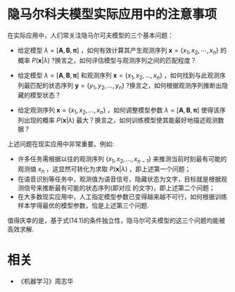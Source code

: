 

# 隐马尔科夫模型实际应用中的注意事项

在实际应用中，人们常关注隐马尔可夫模型的三个基本问题：

- 给定模型 $\lambda=[\mathbf{A}, \mathbf{B}, \boldsymbol{\pi}]$ ，如何有效计算其产生观测序列 $\mathbf{x}=\{x_1,x_2,\cdots,x_n\}$ 的概率 $P(\mathbf{x} | \lambda)$ ?换言之，如何评估模型与观测序列之间的匹配程度？

- 给定模型 $\lambda=[\mathbf{A}, \mathbf{B}, \boldsymbol{\pi}]$ 和观测序列 $\mathbf{x}=\left\{x_{1}, x_{2}, \dots, x_{n}\right\}$ ，如何找到与此观测序列最匹配的状态序列 $\mathbf{y}=\left\{y_{1}, y_{2}, \dots, y_{n}\right\}$ ?换言之，如何根据观测序列推断出隐藏的模型状态？

- 给定观测序列 $\mathbf{x}=\left\{x_{1}, x_{2}, \dots, x_{n}\right\}$ ，如何调整模型参数 $\lambda=[\mathbf{A}, \mathbf{B}, \boldsymbol{\pi}]$ 使得该序列出现的概率 $P(\mathbf{x} | \lambda)$ 最大？换言之，如何训练模型使其能最好地描述观测数据？

上述问题在现实应用中非常重要。例如:

- 许多任务需根据以往的观测序列 $\left\{x_{1}, x_{2}, \dots, x_{n-1}\right\}$ 来推测当前时刻最有可能的观测值 $x_n$ ，这显然可转化为求取 $P(\mathbf{x} | \lambda)$ ，即上述第一个问题；
- 在语音识别等任务中，观测值为语音信号，隐藏状态为文字，目标就是根据观测信号来推断最有可能的状态序列(即对应 的文字)，即上述第二个问题；
- 在大多数现实应用中，人工指定模型参数已变得越来越不可行，如何根据训练样本学得最优的模型参数，恰是上述第三个问题.

值得庆幸的是，基于式(14.1)的条件独立性，隐马尔可夫模型的这三个问题均能被高效求解.







# 相关

- 《机器学习》周志华
